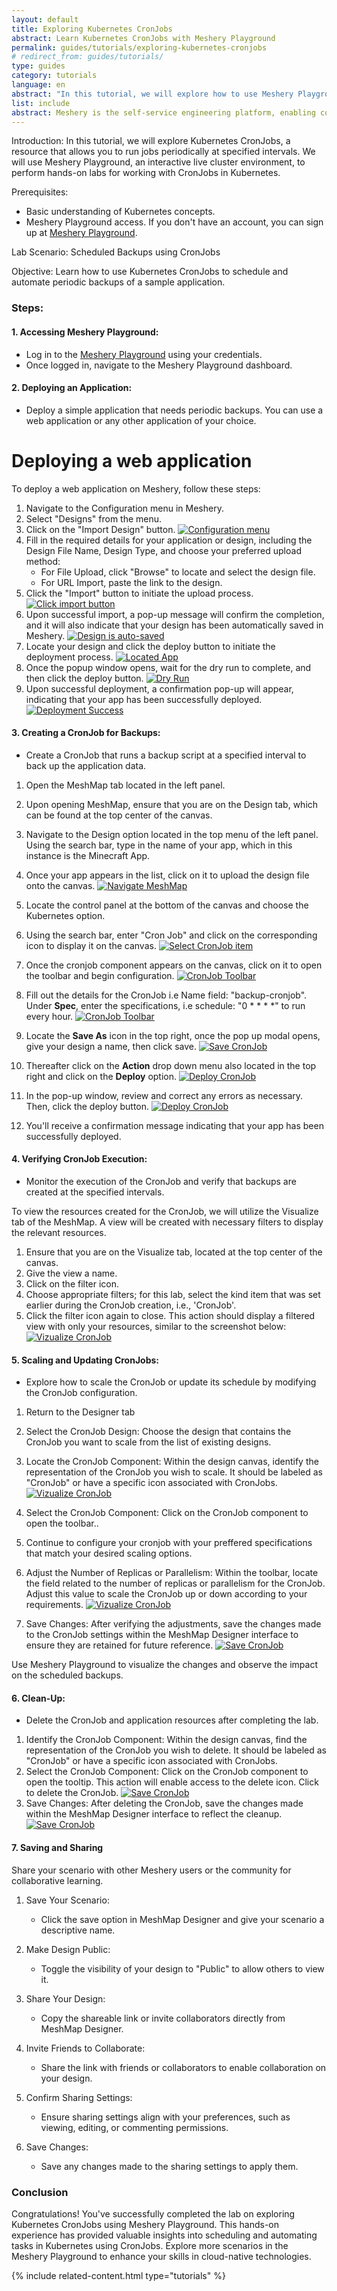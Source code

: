 ```yaml
---
layout: default
title: Exploring Kubernetes CronJobs
abstract: Learn Kubernetes CronJobs with Meshery Playground
permalink: guides/tutorials/exploring-kubernetes-cronjobs
# redirect_from: guides/tutorials/
type: guides
category: tutorials
language: en
abstract: "In this tutorial, we will explore how to use Meshery Playground, an interactive live cluster environment, to perform hands-on labs for managing Kubernetes CronJobs."
list: include
abstract: Meshery is the self-service engineering platform, enabling collaborative design and operation of cloud and cloud native infrastructure.
---
```


Introduction:
In this tutorial, we will explore Kubernetes CronJobs, a resource that allows you to run jobs periodically at specified intervals. We will use Meshery Playground, an interactive live cluster environment, to perform hands-on labs for working with CronJobs in Kubernetes.

Prerequisites:
- Basic understanding of Kubernetes concepts.
- Meshery Playground access. If you don't have an account, you can sign up at [Meshery Playground](https://meshery.layer5.io/play).

Lab Scenario: Scheduled Backups using CronJobs

Objective:
Learn how to use Kubernetes CronJobs to schedule and automate periodic backups of a sample application.

### Steps:

#### 1. **Accessing Meshery Playground:**
   - Log in to the [Meshery Playground](https://meshery.layer5.io/play) using your credentials.
   - Once logged in, navigate to the Meshery Playground dashboard.

#### 2. **Deploying an Application:**
   - Deploy a simple application that needs periodic backups. You can use a web application or any other application of your choice.


# Deploying a web application

To deploy a web application on Meshery, follow these steps:


1. Navigate to the Configuration menu in Meshery.
2. Select "Designs" from the menu.
3. Click on the "Import Design" button.
[![Configuration menu]({{site.baseurl}}/assets/img/meshery-design/configuration-menu-design-import.png)]({{site.baseurl}}/assets/img/meshery-design/configuration-menu-design-import.png)
4. Fill in the required details for your application or design, including the Design File Name, Design Type, and choose your preferred upload method:
   - For File Upload, click "Browse" to locate and select the design file.
   - For URL Import, paste the link to the design.
5. Click the "Import" button to initiate the upload process.
[![Click import button]({{site.baseurl}}/assets/img/meshery-design/click-import.png)]({{site.baseurl}}/assets/img/meshery-design/click-import.png)
6. Upon successful import, a pop-up message will confirm the completion, and it will also indicate that your design has been automatically saved in Meshery.
[![Design is auto-saved]({{site.baseurl}}/assets/img/meshery-design/design-auto-save.png)]({{site.baseurl}}/assets/img/meshery-design/design-auto-save.png)
7. Locate your design and click the deploy button to initiate the deployment process.
[![Located App]({{site.baseurl}}/assets/img/meshery-design/app-deploy.png)]({{site.baseurl}}/assets/img/meshery-design/app-deploy.png)
8. Once the popup window opens, wait for the dry run to complete, and then click the deploy button.
[![Dry Run]({{site.baseurl}}/assets/img/meshery-design/click-deploy.png)]({{site.baseurl}}/assets/img/meshery-design/click-deploy.png)
9. Upon successful deployment, a confirmation pop-up will appear, indicating that your app has been successfully deployed.
[![Deployment Success]({{site.baseurl}}/assets/img/meshery-design/deploy-success.png)]({{site.baseurl}}/assets/img/meshery-design/deploy-success.png)

<!-- 

Convey to user that MeshMap Designs are auto-saved. 

-->


#### 3. **Creating a CronJob for Backups:**

- Create a CronJob that runs a backup script at a specified interval to back up the application data.

<!--

Show user how to do this using MeshMap Designer to drag and drop components and configure them.

-->

1. Open the MeshMap tab located in the left panel.
2. Upon opening MeshMap, ensure that you are on the Design tab, which can be found at the top center of the canvas.
3. Navigate to the Design option located in the top menu of the left panel. Using the search bar, type in the name of your app, which in this instance is the Minecraft App.
4. Once your app appears in the list, click on it to upload the design file onto the canvas.
[![Navigate MeshMap]({{site.baseurl}}/assets/img/meshmap/navigate-meshmap.png)]({{site.baseurl}}/assets/img/meshmap/navigate-meshmap.png)
5. Locate the control panel at the bottom of the canvas and choose the Kubernetes option.
6. Using the search bar, enter "Cron Job" and click on the corresponding icon to display it on the canvas.
[![Select CronJob item]({{site.baseurl}}/assets/img/meshmap/select-cronjob.png)]({{site.baseurl}}/assets/img/meshmap/select-cronjob.png)
7. Once the cronjob component appears on the canvas, click on it to open the toolbar and begin configuration.
[![CronJob Toolbar]({{site.baseurl}}/assets/img/meshmap/toolbar-cronjob.png)]({{site.baseurl}}/assets/img/meshmap/toolbar-cronjob.png)
8. Fill out the details for the CronJob i.e Name field: "backup-cronjob". Under **Spec**, enter the specifications, i.e schedule: "0 * * * *" to run every hour.
[![CronJob Toolbar]({{site.baseurl}}/assets/img/meshmap/tool-bar.png)]({{site.baseurl}}/assets/img/meshmap/tool-bar.png)
9. Locate the **Save As** icon in the top right, once the pop up modal opens, give your design a name, then click save.
[![Save CronJob]({{site.baseurl}}/assets/img/meshmap/save.png)]({{site.baseurl}}/assets/img/meshmap/save.png)

10. Thereafter click on the **Action** drop down menu also located in the top right and click on the **Deploy** option.
[![Deploy CronJob]({{site.baseurl}}/assets/img/meshmap/deploy.png)]({{site.baseurl}}/assets/img/meshmap/deploy.png)
11. In the pop-up window, review and correct any errors as necessary. Then, click the deploy button.
[![Deploy CronJob]({{site.baseurl}}/assets/img/meshmap/deploy-app.png)]({{site.baseurl}}/assets/img/meshmap/deploy-app.png)
12. You'll receive a confirmation message indicating that your app has been successfully deployed.

#### 4. **Verifying CronJob Execution:**
   - Monitor the execution of the CronJob and verify that backups are created at the specified intervals.

To view the resources created for the CronJob, we will utilize the Visualize tab of the MeshMap. A view will be created with necessary filters to display the relevant resources.

   1. Ensure that you are on the Visualize tab, located at the top center of the canvas.
   2. Give the view a name.
   3. Click on the filter icon.
   4. Choose appropriate filters; for this lab, select the kind item that was set earlier during the CronJob creation, i.e., 'CronJob'.
   5. Click the filter icon again to close. This action should display a filtered view with only your resources, similar to the screenshot below:
   [![Vizualize CronJob]({{site.baseurl}}/assets/img/meshmap/view.png)]({{site.baseurl}}/assets/img/meshmap/view.png)


<!-- 

Show user how to use Views and filters in MeshMap Visualizer.

-->


#### 5. **Scaling and Updating CronJobs:**
   - Explore how to scale the CronJob or update its schedule by modifying the CronJob configuration.

   1. Return to the  Designer tab
   2. Select the CronJob Design:
        Choose the design that contains the CronJob you want to scale from the list of existing designs.
   3. Locate the CronJob Component:
        Within the design canvas, identify the representation of the CronJob you wish to scale. It should be labeled as "CronJob" or have a specific icon associated with CronJobs.
        [![Vizualize CronJob]({{site.baseurl}}/assets/img/meshmap/design-cronjob.png)]({{site.baseurl}}/assets/img/meshmap/design-cronjob.png)
   4.  Select the CronJob Component:
        Click on the CronJob component to open the toolbar..
   5. Continue to configure your cronjob with your preffered specifications that match your desired scaling options.
   6. Adjust the Number of Replicas or Parallelism:
        Within the toolbar, locate the field related to the number of replicas or parallelism for the CronJob. Adjust this value to scale the CronJob up or down according to your requirements.
        [![Vizualize CronJob]({{site.baseurl}}/assets/img/meshmap/scale.png)]({{site.baseurl}}/assets/img/meshmap/scale.png)

   7.  Save Changes:
        After verifying the adjustments, save the changes made to the CronJob settings within the MeshMap Designer interface to ensure they are retained for future reference.
        [![Save CronJob]({{site.baseurl}}/assets/img/meshmap/save.png)]({{site.baseurl}}/assets/img/meshmap/save.png)
<!-- 

Show user how to use Designs and components in MeshMap Designer.

-->

Use Meshery Playground to visualize the changes and observe the impact on the scheduled backups.

#### 6. **Clean-Up:**
   - Delete the CronJob and application resources after completing the lab.

1. Identify the CronJob Component:
    Within the design canvas, find the representation of the CronJob you wish to delete. It should be labeled as "CronJob" or have a specific icon associated with CronJobs.
2. Select the CronJob Component:
    Click on the CronJob component to open the tooltip. This action will enable access to the delete icon. Click to delete the CronJob.
    [![Save CronJob]({{site.baseurl}}/assets/img/meshmap/delete.png)]({{site.baseurl}}/assets/img/meshmap/delete.png)
3. Save Changes:
    After deleting the CronJob, save the changes made within the MeshMap Designer interface to reflect the cleanup.
    [![Save CronJob]({{site.baseurl}}/assets/img/meshmap/save-app.png)]({{site.baseurl}}/assets/img/meshmap/save-app.png)
<!-- 

Show user how to use Designs and components in MeshMap Designer.

-->



#### 7. **Saving and Sharing**
  Share your scenario with other Meshery users or the community for collaborative learning.

  
1. Save Your Scenario:
   - Click the save option in MeshMap Designer and give your scenario a descriptive name.

2. Make Design Public:
   - Toggle the visibility of your design to "Public" to allow others to view it.

3. Share Your Design:
   - Copy the shareable link or invite collaborators directly from MeshMap Designer.

4. Invite Friends to Collaborate:
   - Share the link with friends or collaborators to enable collaboration on your design.

5. Confirm Sharing Settings:
   - Ensure sharing settings align with your preferences, such as viewing, editing, or commenting permissions.

6. Save Changes:
   - Save any changes made to the sharing settings to apply them.

<!-- 

Show user how to make Design public and share with other users in MeshMap Designer.

-->

### Conclusion
Congratulations! You've successfully completed the lab on exploring Kubernetes CronJobs using Meshery Playground. This hands-on experience has provided valuable insights into scheduling and automating tasks in Kubernetes using CronJobs. Explore more scenarios in the Meshery Playground to enhance your skills in cloud-native technologies.

{% include related-content.html type="tutorials" %}